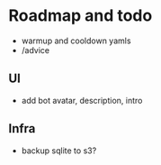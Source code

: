 # Roadmap and todo

* warmup and cooldown yamls
* /advice

## UI

* add bot avatar, description, intro

## Infra

* backup sqlite to s3?
